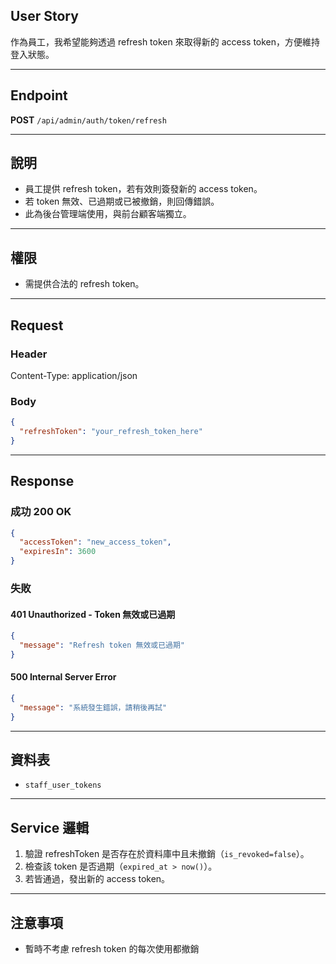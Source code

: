 ## User Story

作為員工，我希望能夠透過 refresh token 來取得新的 access token，方便維持登入狀態。

---

## Endpoint

**POST** `/api/admin/auth/token/refresh`

---

## 說明

- 員工提供 refresh token，若有效則簽發新的 access token。
- 若 token 無效、已過期或已被撤銷，則回傳錯誤。
- 此為後台管理端使用，與前台顧客端獨立。

---

## 權限

- 需提供合法的 refresh token。

---

## Request

### Header

Content-Type: application/json

### Body

```json
{
  "refreshToken": "your_refresh_token_here"
}
```

---

## Response

### 成功 200 OK

```json
{
  "accessToken": "new_access_token",
  "expiresIn": 3600
}
```

### 失敗

#### 401 Unauthorized - Token 無效或已過期

```json
{
  "message": "Refresh token 無效或已過期"
}
```

#### 500 Internal Server Error

```json
{
  "message": "系統發生錯誤，請稍後再試"
}
```

---

## 資料表

- `staff_user_tokens`

---

## Service 邏輯

1. 驗證 refreshToken 是否存在於資料庫中且未撤銷（`is_revoked=false`）。
2. 檢查該 token 是否過期（`expired_at > now()`）。
3. 若皆通過，發出新的 access token。

---

## 注意事項

- 暫時不考慮 refresh token 的每次使用都撤銷

